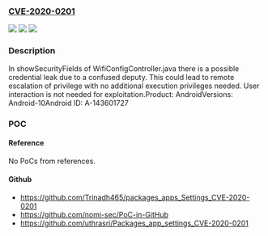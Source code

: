 ### [CVE-2020-0201](https://cve.mitre.org/cgi-bin/cvename.cgi?name=CVE-2020-0201)
![](https://img.shields.io/static/v1?label=Product&message=Android&color=blue)
![](https://img.shields.io/static/v1?label=Version&message=n%2Fa&color=blue)
![](https://img.shields.io/static/v1?label=Vulnerability&message=Elevation%20of%20privilege&color=brighgreen)

### Description

In showSecurityFields of WifiConfigController.java there is a possible credential leak due to a confused deputy. This could lead to remote escalation of privilege with no additional execution privileges needed. User interaction is not needed for exploitation.Product: AndroidVersions: Android-10Android ID: A-143601727

### POC

#### Reference
No PoCs from references.

#### Github
- https://github.com/Trinadh465/packages_apps_Settings_CVE-2020-0201
- https://github.com/nomi-sec/PoC-in-GitHub
- https://github.com/uthrasri/Packages_app_settings_CVE-2020-0201

